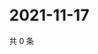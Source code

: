 # 2021-11-17

共 0 条

<!-- BEGIN WEIBO -->
<!-- 最后更新时间 Wed Nov 17 2021 05:12:54 GMT+0800 (China Standard Time) -->

<!-- END WEIBO -->
